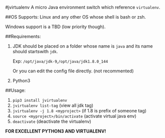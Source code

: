 #jvirtualenv
A micro Java environment switch which reference `virtualenv`.

##OS Supports:
Linux and any other OS whose shell is bash or zsh.

Windows support is a TBD (low priority though).

##Requirements:
1. JDK should be placed on a folder whose name is `java`
and its name should startswith `jdk`.

    Exp: `/opt/java/jdk-9`,`/opt/java/jdk1.8.0_144`

    Or you can edit the config file directly. (not recommented)
    
2. Python3
    
##Usage:

1. `pip3 install jvirtualenv`
2. `jvirtualenv list-tag` (view all jdk tag)
3. `jvirtualenv -j 1.8 <myproject>` (if 1.8 is prefix of someone tag)
4. `source <myproject>/bin/activate` (activate virtual java env)
5. `deactivate` (deactivate the virtualenv)

**FOR EXCELLENT PYTHON3 AND VIRTUALENV!**

